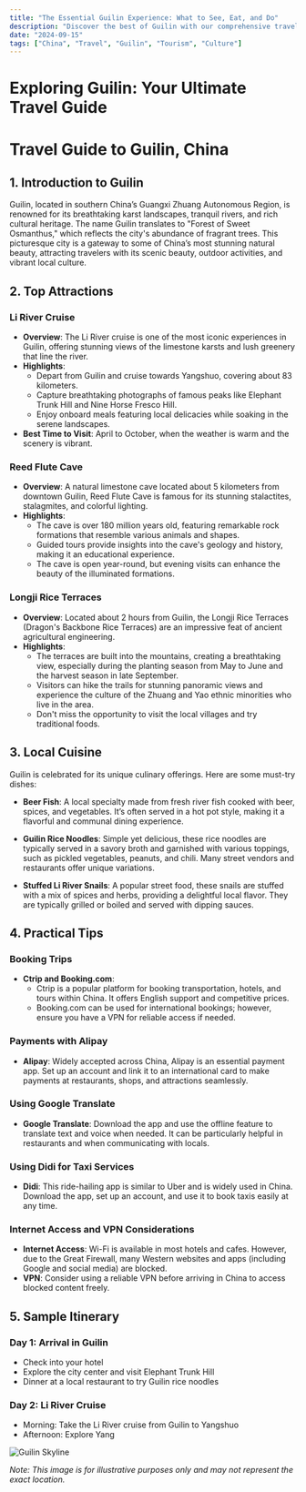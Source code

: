 ```yaml
---
title: "The Essential Guilin Experience: What to See, Eat, and Do"
description: "Discover the best of Guilin with our comprehensive travel guide. Explore top attractions, savor local cuisine, and get insider tips for an unforgettable Chinese adventure."
date: "2024-09-15"
tags: ["China", "Travel", "Guilin", "Tourism", "Culture"]
---
```


# Exploring Guilin: Your Ultimate Travel Guide

# Travel Guide to Guilin, China

## 1. Introduction to Guilin
Guilin, located in southern China’s Guangxi Zhuang Autonomous Region, is renowned for its breathtaking karst landscapes, tranquil rivers, and rich cultural heritage. The name Guilin translates to "Forest of Sweet Osmanthus," which reflects the city's abundance of fragrant trees. This picturesque city is a gateway to some of China’s most stunning natural beauty, attracting travelers with its scenic beauty, outdoor activities, and vibrant local culture.

## 2. Top Attractions

### Li River Cruise
- **Overview**: The Li River cruise is one of the most iconic experiences in Guilin, offering stunning views of the limestone karsts and lush greenery that line the river.
- **Highlights**:
  - Depart from Guilin and cruise towards Yangshuo, covering about 83 kilometers.
  - Capture breathtaking photographs of famous peaks like Elephant Trunk Hill and Nine Horse Fresco Hill.
  - Enjoy onboard meals featuring local delicacies while soaking in the serene landscapes.
- **Best Time to Visit**: April to October, when the weather is warm and the scenery is vibrant.

### Reed Flute Cave
- **Overview**: A natural limestone cave located about 5 kilometers from downtown Guilin, Reed Flute Cave is famous for its stunning stalactites, stalagmites, and colorful lighting.
- **Highlights**:
  - The cave is over 180 million years old, featuring remarkable rock formations that resemble various animals and shapes.
  - Guided tours provide insights into the cave's geology and history, making it an educational experience.
  - The cave is open year-round, but evening visits can enhance the beauty of the illuminated formations.
  
### Longji Rice Terraces
- **Overview**: Located about 2 hours from Guilin, the Longji Rice Terraces (Dragon's Backbone Rice Terraces) are an impressive feat of ancient agricultural engineering.
- **Highlights**:
  - The terraces are built into the mountains, creating a breathtaking view, especially during the planting season from May to June and the harvest season in late September.
  - Visitors can hike the trails for stunning panoramic views and experience the culture of the Zhuang and Yao ethnic minorities who live in the area.
  - Don't miss the opportunity to visit the local villages and try traditional foods.

## 3. Local Cuisine
Guilin is celebrated for its unique culinary offerings. Here are some must-try dishes:

- **Beer Fish**: A local specialty made from fresh river fish cooked with beer, spices, and vegetables. It’s often served in a hot pot style, making it a flavorful and communal dining experience.

- **Guilin Rice Noodles**: Simple yet delicious, these rice noodles are typically served in a savory broth and garnished with various toppings, such as pickled vegetables, peanuts, and chili. Many street vendors and restaurants offer unique variations.

- **Stuffed Li River Snails**: A popular street food, these snails are stuffed with a mix of spices and herbs, providing a delightful local flavor. They are typically grilled or boiled and served with dipping sauces.

## 4. Practical Tips

### Booking Trips
- **Ctrip and Booking.com**: 
  - Ctrip is a popular platform for booking transportation, hotels, and tours within China. It offers English support and competitive prices.
  - Booking.com can be used for international bookings; however, ensure you have a VPN for reliable access if needed.

### Payments with Alipay
- **Alipay**: Widely accepted across China, Alipay is an essential payment app. Set up an account and link it to an international card to make payments at restaurants, shops, and attractions seamlessly.

### Using Google Translate
- **Google Translate**: Download the app and use the offline feature to translate text and voice when needed. It can be particularly helpful in restaurants and when communicating with locals.

### Using Didi for Taxi Services
- **Didi**: This ride-hailing app is similar to Uber and is widely used in China. Download the app, set up an account, and use it to book taxis easily at any time.

### Internet Access and VPN Considerations
- **Internet Access**: Wi-Fi is available in most hotels and cafes. However, due to the Great Firewall, many Western websites and apps (including Google and social media) are blocked.
- **VPN**: Consider using a reliable VPN before arriving in China to access blocked content freely.

## 5. Sample Itinerary

### Day 1: Arrival in Guilin
- Check into your hotel
- Explore the city center and visit Elephant Trunk Hill
- Dinner at a local restaurant to try Guilin rice noodles

### Day 2: Li River Cruise
- Morning: Take the Li River cruise from Guilin to Yangshuo
- Afternoon: Explore Yang

<img src="https://source.unsplash.com/1600x900/?Guilin,cityscape" alt="Guilin Skyline" loading="lazy">

*Note: This image is for illustrative purposes only and may not represent the exact location.*


